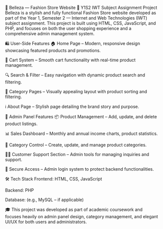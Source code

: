 🌟 Belleza — Fashion Store Website
📘 Y1S2 IWT Subject Assignment Project
Belleza is a stylish and fully functional Fashion Store website developed as part of the Year 1, Semester 2 — Internet and Web Technologies (IWT) subject assignment. This project is built using HTML, CSS, JavaScript, and PHP, and focuses on both the user shopping experience and a comprehensive admin management system.

🛍️ User-Side Features
🏠 Home Page – Modern, responsive design showcasing featured products and promotions.

🛒 Cart System – Smooth cart functionality with real-time product management.

🔍 Search & Filter – Easy navigation with dynamic product search and filtering.

📂 Category Pages – Visually appealing layout with product sorting and filtering.

ℹ️ About Page – Stylish page detailing the brand story and purpose.

🔧 Admin Panel Features
📦 Product Management – Add, update, and delete product listings.

📊 Sales Dashboard – Monthly and annual income charts, product statistics.

📁 Category Control – Create, update, and manage product categories.

👩‍💼 Customer Support Section – Admin tools for managing inquiries and support.

🔐 Secure Access – Admin login system to protect backend functionalities.

🛠️ Tech Stack
Frontend: HTML, CSS, JavaScript

Backend: PHP

Database: (e.g., MySQL – if applicable)

🎓 This project was developed as part of academic coursework and focuses heavily on admin panel design, category management, and elegant UI/UX for both users and administrators.
